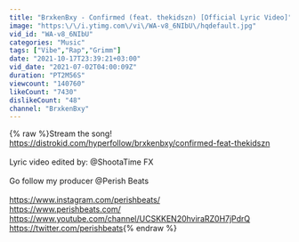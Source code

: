 ```yaml
---
title: "BrxkenBxy - Confirmed (feat. thekidszn) [Official Lyric Video]"
image: "https:\/\/i.ytimg.com\/vi\/WA-v8_6NIbU\/hqdefault.jpg"
vid_id: "WA-v8_6NIbU"
categories: "Music"
tags: ["Vibe","Rap","Grimm"]
date: "2021-10-17T23:39:21+03:00"
vid_date: "2021-07-02T04:00:09Z"
duration: "PT2M56S"
viewcount: "140760"
likeCount: "7430"
dislikeCount: "48"
channel: "BrxkenBxy"
---
```

{% raw %}Stream the song!<br /><a rel="nofollow" target="blank" href="https://distrokid.com/hyperfollow/brxkenbxy/confirmed-feat-thekidszn">https://distrokid.com/hyperfollow/brxkenbxy/confirmed-feat-thekidszn</a><br /><br />Lyric video edited by: @ShootaTime FX<br /><br />Go follow my producer @Perish Beats <br /><br /><a rel="nofollow" target="blank" href="https://www.instagram.com/perishbeats/">https://www.instagram.com/perishbeats/</a><br /><a rel="nofollow" target="blank" href="https://www.perishbeats.com/">https://www.perishbeats.com/</a><br /><a rel="nofollow" target="blank" href="https://www.youtube.com/channel/UCSKKEN20hviraRZ0H7jPdrQ">https://www.youtube.com/channel/UCSKKEN20hviraRZ0H7jPdrQ</a><br /><a rel="nofollow" target="blank" href="https://twitter.com/perishbeats​">https://twitter.com/perishbeats​</a>{% endraw %}
